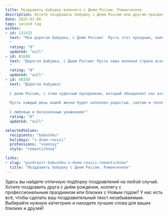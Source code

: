 ```yaml
---
title: Поздравить бабушку военного с Днем России. Романтичное
description: Хотите поздравить бабушку с Днем России или другим праздником? Наш ИИ создаст незабываемое поздравление, а вы обязательно выделитесь среди других.  
date: 2025-01-06
tags: second tag
wishes:
- id: 131425
  text: "Моя дорогая Бабушка, с Днём России!  Пусть этот праздник, наполненный гордостью за нашу великую страну,  будет таким же светлым и тёплым, как и Ваша любовь.  Пусть мирное небо над нами всегда будет защищено, как Вы, будучи военным,  защищали его многие годы.  Моя любовь к Вам – это моя самая большая Родина,  и я бесконечно благодарна судьбе за то, что Вы  в моей жизни.
  "
  rating: "0"
  updated: "null"
- id: 81688
  text: "Дорогая Бабушка, с Днем России! Пусть наша великая страна всегда будет сильной и процветающей, как Ваша любовь и мудрость. Пусть каждый день дарит Вам мир, спокойствие и тепло, а небо над нашей Родиной всегда будет мирным, как Ваше любящее сердце.
  "
  rating: "0"
  updated: "null"
- id: 40350
  text: "Дорогая бабушка!
  
  С днем России, с этим чудесным праздником, который объединяет нас всех! Ваша сила и стойкость, как настоящего воина, вдохновляют и наполняют душу гордостью. Вы защищали не только нашу страну, но и нашу семью, и ваше бесконечное внимание и забота навсегда останутся в наших сердцах.
  
  Пусть каждый день вашей жизни будет наполнен радостью, светом и теплом. Желаю вам здоровья, счастья и много незабываемых моментов! Как военный, вы научили нас стойкости и патриотизму, и мы гордимся тем, что вы — наша бабушка.
  
  С любовью и бесконечным уважением!"
  rating: "0"
  updated: "null"

selectedValues:
  recipients: "babushku"
  holidays: "s-dnem-rossii"
  professions: "voennyy"
  style: "romantichnoe"

links:
- slug: "pozdravit-babushku-s-dnem-rossii-romantichnoe"
  title: "Поздравить бабушку с Днем России. Романтичное"
---
```


Здесь вы найдете отличную подборку поздравлений на любой случай.
Хотите поздравить друга с днём рождения, коллегу с профессиональным праздником или близких с Новым годом? У нас есть всё, чтобы сделать ваш поздравительный текст незабываемым. Выбирайте нужную категорию и находите лучшие слова для ваших близких и друзей!
